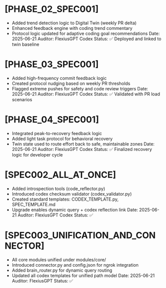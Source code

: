 # [PHASE_02_SPEC001]
- Added trend detection logic to Digital Twin (weekly PR delta)
- Enhanced feedback engine with coding trend commentary
- Protocol logic updated for adaptive coding goal recommendations
Date: 2025-06-21
Auditor: FlexiusGPT Codex
Status: ✅ Deployed and linked to twin baseline

# [PHASE_03_SPEC001]
- Added high-frequency commit feedback logic
- Created protocol nudging based on weekly PR thresholds
- Flagged extreme pushes for safety and code review triggers
Date: 2025-06-21
Auditor: FlexiusGPT Codex
Status: ✅ Validated with PR load scenarios

# [PHASE_04_SPEC001]
- Integrated peak-to-recovery feedback logic
- Added light task protocol for behavioral recovery
- Twin state used to route effort back to safe, maintainable zones
Date: 2025-06-21
Auditor: FlexiusGPT Codex
Status: ✅ Finalized recovery logic for developer cycle

# [SPEC002_ALL_AT_ONCE]
- Added introspection tools (code_reflector.py)
- Introduced codex checksum validator (codex_validator.py)
- Created standard templates: CODEX_TEMPLATE.py, SPEC_TEMPLATE.md
- Upgrade enables dynamic query + codex reflection link
Date: 2025-06-21
Auditor: FlexiusGPT Codex
Status: ✅

# [SPEC003_UNIFICATION_AND_CONNECTOR]
- All core modules unified under modules/core/
- Introduced connector.py and config.json for ngrok integration
- Added brain_router.py for dynamic query routing
- Updated all codex templates for unified path model
Date: 2025-06-21
Auditor: FlexiusGPT
Status: ✅
